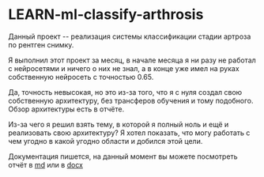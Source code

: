 # LEARN-ml-classify-arthrosis

Данный проект -- реализация системы классификации стадии артроза по рентген снимку.

Я выполнил этот проект за месяц, в начале месяца я ни разу не работал с нейросетями и ничего о них не знал, а в конце уже имел на руках собственную нейросеть с точностью 0.65.

Да, точность невысокая, но это из-за того, что я с нуля создал свою собственную архитектуру, без трансферов обучения и тому подобного. Обзор архитектуры есть в отчёте.

Из-за чего я решил взять тему, в которой я полный ноль и ещё и реализовать свою архитектуру? Я хотел показать, что могу работать с чем угодно в какой угодно области и добился этой цели.

Документация пишется, на данный момент вы можете посмотреть отчёт в [md](documents/report.md) или в [docx](documents/отчёт%202024.docx)
